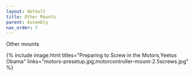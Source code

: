 ```yaml
---
layout: default
title: Other Mounts
parent: Assembly
nav_order: 7
---
```


Other mounts


{% include image.html titles="Preparing to Screw in the Motors,Yeetus Obama" links="motors-presetup.jpg,motorcontroller-mount-2.5screws.jpg" %}